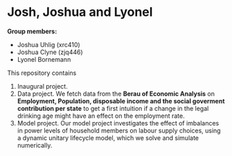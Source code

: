 # Josh, Joshua and Lyonel

**Group members:**
- Joshua Uhlig (xrc410)
- Joshua Clyne (zjq446)
- Lyonel Bornemann

This repository contains  
1. Inaugural project. 
2. Data project. We fetch data from the **Berau of Economic Analysis** on **Employment, Population, disposable income and the social goverment contribution per state** to get a first intuition if a change in the legal drinking age might have an effect on the employment rate.
3. Model project. Our model project investigates the effect of imbalances in power levels of household members on labour supply choices, using a dynamic unitary lifecycle model, which we solve and simulate numerically. 
